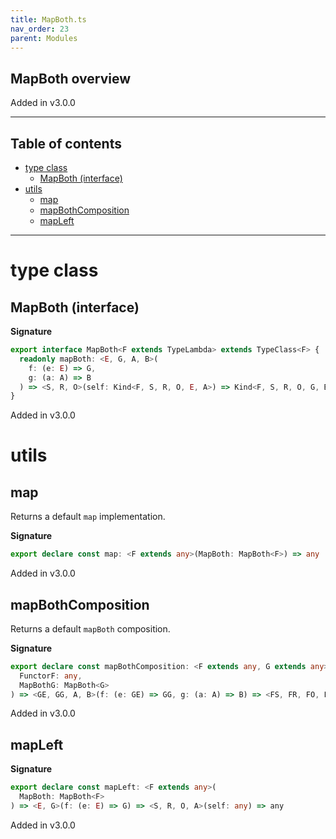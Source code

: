 ```yaml
---
title: MapBoth.ts
nav_order: 23
parent: Modules
---
```


## MapBoth overview

Added in v3.0.0

---

<h2 class="text-delta">Table of contents</h2>

- [type class](#type-class)
  - [MapBoth (interface)](#mapboth-interface)
- [utils](#utils)
  - [map](#map)
  - [mapBothComposition](#mapbothcomposition)
  - [mapLeft](#mapleft)

---

# type class

## MapBoth (interface)

**Signature**

```ts
export interface MapBoth<F extends TypeLambda> extends TypeClass<F> {
  readonly mapBoth: <E, G, A, B>(
    f: (e: E) => G,
    g: (a: A) => B
  ) => <S, R, O>(self: Kind<F, S, R, O, E, A>) => Kind<F, S, R, O, G, B>
}
```

Added in v3.0.0

# utils

## map

Returns a default `map` implementation.

**Signature**

```ts
export declare const map: <F extends any>(MapBoth: MapBoth<F>) => any
```

Added in v3.0.0

## mapBothComposition

Returns a default `mapBoth` composition.

**Signature**

```ts
export declare const mapBothComposition: <F extends any, G extends any>(
  FunctorF: any,
  MapBothG: MapBoth<G>
) => <GE, GG, A, B>(f: (e: GE) => GG, g: (a: A) => B) => <FS, FR, FO, FE, GS, GR, GO>(self: any) => any
```

Added in v3.0.0

## mapLeft

**Signature**

```ts
export declare const mapLeft: <F extends any>(
  MapBoth: MapBoth<F>
) => <E, G>(f: (e: E) => G) => <S, R, O, A>(self: any) => any
```

Added in v3.0.0
